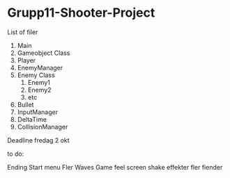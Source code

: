 # Grupp11-Shooter-Project

List of filer

1. Main
1. Gameobject Class
1. Player
1. EnemyManager
1. Enemy Class
	1. Enemy1
	1. Enemy2
	1. etc
1. Bullet
1. InputManager
1. DeltaTime
1. CollisionManager

Deadline
fredag 2 okt

to do: 

Ending
Start menu
Fler Waves
Game feel
	screen shake
	effekter
	fler fiender
	

